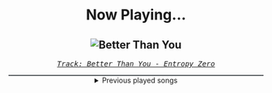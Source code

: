 <div align="center"> 
<h1>Now Playing...</h1>

![Better Than You](https://i.scdn.co/image/ab67616d00001e023aa50525bb65526cfb3d80c9)
--
_<samp><a href="https://open.spotify.com/track/1yscZ35223JfmtO2doWFE7">Track: Better Than You - Entropy Zero</a></samp>_

<div style="border: 1px #4B5054 solid"></div>
<details>
  <summary>
    Previous played songs
  </summary>
  <table>
    <thead>
      <tr>
        <th>
          Artist
        </th>
        <th>
          Song
        </th>
        <th>
          Link
        </th>
      </tr>
    </thead>
    <tbody>
      <tr><td>Entropy Zero</td><td>Better Than You</td><td><a href="https://open.spotify.com/track/1yscZ35223JfmtO2doWFE7">https://open.spotify.com/track/1yscZ35223JfmtO2doWFE7</a></td></tr><tr><td>The Anix</td><td>Unveil</td><td><a href="https://open.spotify.com/track/1jxm9boV0iAoAeaT67Mpm7">https://open.spotify.com/track/1jxm9boV0iAoAeaT67Mpm7</a></td></tr><tr><td>SKYND</td><td>Tyler Hadley</td><td><a href="https://open.spotify.com/track/6Cpz693XZKlnvcxXs1886F">https://open.spotify.com/track/6Cpz693XZKlnvcxXs1886F</a></td></tr><tr><td>Nitroverts</td><td>What's Going On</td><td><a href="https://open.spotify.com/track/7zBG4CRoc8ObsOjW1iRBwg">https://open.spotify.com/track/7zBG4CRoc8ObsOjW1iRBwg</a></td></tr><tr><td>BABYMETAL</td><td>RATATATA</td><td><a href="https://open.spotify.com/track/14WYmNQWvR2TTWoRp8t9Ml">https://open.spotify.com/track/14WYmNQWvR2TTWoRp8t9Ml</a></td></tr><tr><td>Girls2</td><td>D.N.A.</td><td><a href="https://open.spotify.com/track/3G49iNZimPXzQ5BqXt6MyN">https://open.spotify.com/track/3G49iNZimPXzQ5BqXt6MyN</a></td></tr><tr><td>Vana</td><td>BEG!</td><td><a href="https://open.spotify.com/track/0g9GhfqFotNeAt2TuggiEh">https://open.spotify.com/track/0g9GhfqFotNeAt2TuggiEh</a></td></tr><tr><td>Vana</td><td>BEG!</td><td><a href="https://open.spotify.com/track/0g9GhfqFotNeAt2TuggiEh">https://open.spotify.com/track/0g9GhfqFotNeAt2TuggiEh</a></td></tr><tr><td>Rocco Minichiello</td><td>Stand Up Be Strong (from "Bleach") - Metal Version</td><td><a href="https://open.spotify.com/track/3SJvpSo9KoDFzKX3jPzP3E">https://open.spotify.com/track/3SJvpSo9KoDFzKX3jPzP3E</a></td></tr><tr><td>Rocco Minichiello</td><td>Treachery (from "Bleach") - Metal Version</td><td><a href="https://open.spotify.com/track/6DedcdH8ri4pgtllVhPbLx">https://open.spotify.com/track/6DedcdH8ri4pgtllVhPbLx</a></td></tr><tr><td>Rocco Minichiello</td><td>Invasion (from "Bleach") - Metal Version</td><td><a href="https://open.spotify.com/track/6MbS9XB99RDCTqjLxa3Wzy">https://open.spotify.com/track/6MbS9XB99RDCTqjLxa3Wzy</a></td></tr><tr><td>Rocco Minichiello</td><td>Clavar La Espada (from "Bleach") - Metal Version</td><td><a href="https://open.spotify.com/track/33SLqtslna32dFW5wm8KWg">https://open.spotify.com/track/33SLqtslna32dFW5wm8KWg</a></td></tr><tr><td>Rocco Minichiello</td><td>Stand Up Be Strong (from "Bleach") - Metal Version</td><td><a href="https://open.spotify.com/track/3SJvpSo9KoDFzKX3jPzP3E">https://open.spotify.com/track/3SJvpSo9KoDFzKX3jPzP3E</a></td></tr><tr><td>Rocco Minichiello</td><td>Treachery (from "Bleach") - Metal Version</td><td><a href="https://open.spotify.com/track/6DedcdH8ri4pgtllVhPbLx">https://open.spotify.com/track/6DedcdH8ri4pgtllVhPbLx</a></td></tr><tr><td>Rocco Minichiello</td><td>Invasion (from "Bleach") - Metal Version</td><td><a href="https://open.spotify.com/track/6MbS9XB99RDCTqjLxa3Wzy">https://open.spotify.com/track/6MbS9XB99RDCTqjLxa3Wzy</a></td></tr><tr><td>Rocco Minichiello</td><td>Clavar La Espada (from "Bleach") - Metal Version</td><td><a href="https://open.spotify.com/track/33SLqtslna32dFW5wm8KWg">https://open.spotify.com/track/33SLqtslna32dFW5wm8KWg</a></td></tr><tr><td>Rocco Minichiello</td><td>Stand Up Be Strong (from "Bleach") - Metal Version</td><td><a href="https://open.spotify.com/track/3SJvpSo9KoDFzKX3jPzP3E">https://open.spotify.com/track/3SJvpSo9KoDFzKX3jPzP3E</a></td></tr><tr><td>Rocco Minichiello</td><td>Treachery (from "Bleach") - Metal Version</td><td><a href="https://open.spotify.com/track/6DedcdH8ri4pgtllVhPbLx">https://open.spotify.com/track/6DedcdH8ri4pgtllVhPbLx</a></td></tr><tr><td>Rocco Minichiello</td><td>Invasion (from "Bleach") - Metal Version</td><td><a href="https://open.spotify.com/track/6MbS9XB99RDCTqjLxa3Wzy">https://open.spotify.com/track/6MbS9XB99RDCTqjLxa3Wzy</a></td></tr><tr><td>Rocco Minichiello</td><td>Clavar La Espada (from "Bleach") - Metal Version</td><td><a href="https://open.spotify.com/track/33SLqtslna32dFW5wm8KWg">https://open.spotify.com/track/33SLqtslna32dFW5wm8KWg</a></td></tr>
    </tbody>
  </table>
</details>

</div>

